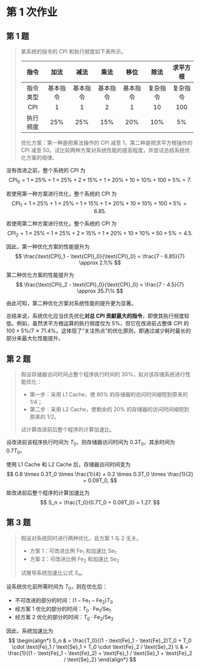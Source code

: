 # 第 1 次作业

## 第 1 题

> 某系统的指令的 CPI 和执行频度如下表所示。
>
> |   指令   |   加法   |   减法   |   乘法   |   移位   |   除法   | 求平方根 |
> | :------: | :------: | :------: | :------: | :------: | :------: | :------: |
> | 指令类型 | 基本指令 | 基本指令 | 基本指令 | 基本指令 | 复杂指令 | 复杂指令 |
> |   CPI    |   $1$    |   $1$    |   $2$    |   $1$    |   $10$   |  $100$   |
> | 执行频度 |  $25\%$  |  $25\%$  |  $15\%$  |  $20\%$  |  $10\%$  |  $5\%$   |
>
> 优化方案：第一种是把乘法操作的 CPI 减至 $1$，第二种是把求平方根操作的 CPI 减至 $50$。试比较两种方案对系统性能的提高程度，并尝试总结系统优化方案的规律。

没有改进之前，整个系统的 CPI 为
$$
\text{CPI}_0 = 1 \times 25\% + 1 \times 25\% + 2 \times 15\% + 1 \times 20\% + 10 \times 10\% + 100 \times 5\% = 7.
$$

若使用第一种方案进行优化，整个系统的 CPI 为
$$
\text{CPI}_1 = 1 \times 25\% + 1 \times 25\% + 1 \times 15\% + 1 \times 20\% + 10 \times 10\% + 100 \times 5\% = 6.85.
$$

若使用第二种方案进行优化，整个系统的 CPI 为
$$
\text{CPI}_2 = 1 \times 25\% + 1 \times 25\% + 2 \times 15\% + 1 \times 20\% + 10 \times 10\% + 50 \times 5\% = 4.5.
$$

因此，第一种优化方案的性能提升为
$$
\frac{\text{CPI}_1 - \text{CPI}_0}{\text{CPI}_0} = \frac{7 - 6.85}{7} \approx 2.1\%
$$

第二种优化方案的性能提升为
$$
\frac{\text{CPI}_2 - \text{CPI}_0}{\text{CPI}_0} = \frac{7 - 4.5}{7} \approx 35.7\%
$$

由此可知，第二种优化方案对系统性能的提升更为显著。

总结来说，系统优化应当优先优化**对总 CPI 贡献最大的指令**，即使其执行频度较低。例如，虽然求平方根运算的执行频度仅为 $5\%$，但它在改进前占整体 CPI 的 $100\times 5\% / 7 \approx 71.4\%$。这体现了“关注热点”的优化原则，即通过减少耗时最长的部分来最大化性能提升。

## 第 2 题

> 假设存储器访问时间占整个程序执行时间的 $30\%$，拟对该存储系统进行性能优化：
>
> - 第一步：采用 L1 Cache，使 $80\%$ 的存储器的访问时间缩短到原来的 $1/4$；
> - 第二步：采用 L2 Cache，使剩余的 $20\%$ 的存储器的访问时间缩短到原来的 $1/2$。
>
> 试计算改进前后整个程序的计算加速比。

设改进前该程序执行时间为 $T_0$，则存储器访问时间为 $0.3T_0$，其余时间为 $0.7T_0$。

使用 L1 Cache 和 L2 Cache 后，存储器访问时间变为
$$
0.8 \times 0.3T_0 \times \frac{1}{4} + 0.2 \times 0.3T_0 \times \frac{1}{2} = 0.09T_0,
$$

故改进前后整个程序的计算加速比为
$$
S_n = \frac{T_0}{0.7T_0 + 0.09T_0} = 1.27.
$$

## 第 3 题

> 假设对系统同时进行两种优化，且方案 1 与 2 无关。
>
> - 方案 1：可改进比例 $\text{Fe}_1$ 和加速比 $\text{Se}_1$
> - 方案 2：可改进比例 $\text{Fe}_2$ 和加速比 $\text{Se}_2$
>
> 试推导系统加速比公式 $S_n$。

设系统优化前所需时间为 $T_0$，则在优化后：
- 不可改进的部分的时间：$(1 - \text{Fe}_1 - \text{Fe}_2)T_0$
- 经方案 1 优化的部分的时间：$T_0 \cdot \text{Fe}_1 / \text{Se}_1$
- 经方案 2 优化的部分的时间：$T_0 \cdot \text{Fe}_2 / \text{Se}_2$

因此，系统加速比为
$$
\begin{align*}
    S_n & = \frac{T_0}{(1 - \text{Fe}_1 - \text{Fe}_2)T_0 + T_0 \cdot \text{Fe}_1 / \text{Se}_1 + T_0 \cdot \text{Fe}_2 / \text{Se}_2} \\
    & = \frac{1}{(1 - \text{Fe}_1 - \text{Fe}_2) + \text{Fe}_1 / \text{Se}_1 + \text{Fe}_2 / \text{Se}_2}
\end{align*}
$$
